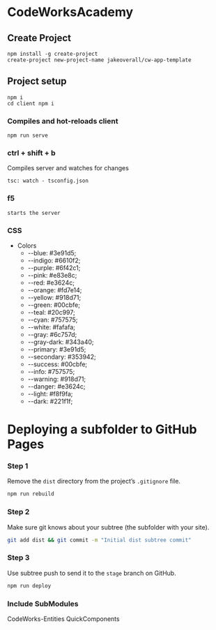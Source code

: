 # CodeWorksAcademy

## Create Project
```
npm install -g create-project 
create-project new-project-name jakeoverall/cw-app-template
```

## Project setup
```
npm i
cd client npm i
```

### Compiles and hot-reloads client
```
npm run serve
```

### ctrl + shift + b 
Compiles server and watches for changes
```
tsc: watch - tsconfig.json
```

### f5
```
starts the server
```

### CSS

- Colors
  - --blue: #3e91d5;
  - --indigo: #6610f2;
  - --purple: #6f42c1;
  - --pink: #e83e8c;
  - --red: #e3624c;
  - --orange: #fd7e14;
  - --yellow: #918d71;
  - --green: #00cbfe;
  - --teal: #20c997;
  - --cyan: #757575;
  - --white: #fafafa;
  - --gray: #6c757d;
  - --gray-dark: #343a40;
  - --primary: #3e91d5;
  - --secondary: #353942;
  - --success: #00cbfe;
  - --info: #757575;
  - --warning: #918d71;
  - --danger: #e3624c;
  - --light: #f8f9fa;
  - --dark: #221f1f;



# Deploying a subfolder to GitHub Pages
### Step 1
Remove the `dist` directory from the project’s `.gitignore` file.

```sh
npm run rebuild
```

### Step 2
Make sure git knows about your subtree (the subfolder with your site).

```sh
git add dist && git commit -m "Initial dist subtree commit"
```

### Step 3
Use subtree push to send it to the `stage` branch on GitHub.

```sh
npm run deploy
```


### Include SubModules

CodeWorks-Entities
QuickComponents